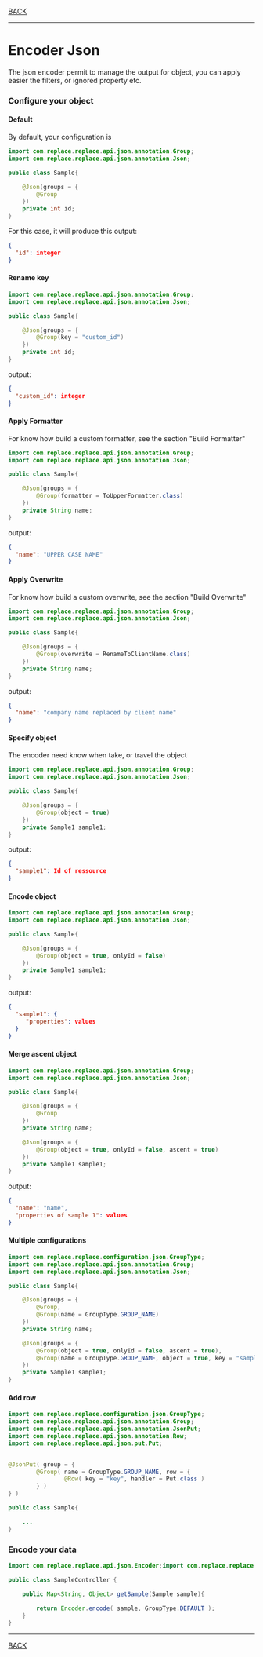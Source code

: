 [BACK](../table.md)

---
 
# Encoder Json

The json encoder permit to manage the output for object,
you can apply easier the filters, or ignored property etc.

### Configure your object

#### Default
By default, your configuration is

```java
import com.replace.replace.api.json.annotation.Group;
import com.replace.replace.api.json.annotation.Json;

public class Sample{

    @Json(groups = {
        @Group
    })
    private int id;
}
```

For this case, it will produce this output:

```json
{
  "id": integer
}
```


#### Rename key


```java
import com.replace.replace.api.json.annotation.Group;
import com.replace.replace.api.json.annotation.Json;

public class Sample{

    @Json(groups = {
        @Group(key = "custom_id")
    })
    private int id;
}
```

output:
```json
{
  "custom_id": integer
}
```

#### Apply Formatter

For know how build a custom formatter, see the section "Build Formatter"
 
```java
import com.replace.replace.api.json.annotation.Group;
import com.replace.replace.api.json.annotation.Json;

public class Sample{

    @Json(groups = {
        @Group(formatter = ToUpperFormatter.class)
    })
    private String name;
}
```

output:
```json
{
  "name": "UPPER CASE NAME"
}
```


#### Apply Overwrite

For know how build a custom overwrite, see the section "Build Overwrite"
 
```java
import com.replace.replace.api.json.annotation.Group;
import com.replace.replace.api.json.annotation.Json;

public class Sample{

    @Json(groups = {
        @Group(overwrite = RenameToClientName.class)
    })
    private String name;
}
```

output:
```json
{
  "name": "company name replaced by client name"
}
```

#### Specify object


The encoder need know when take, or travel the object 
 
```java
import com.replace.replace.api.json.annotation.Group;
import com.replace.replace.api.json.annotation.Json;

public class Sample{

    @Json(groups = {
        @Group(object = true)
    })
    private Sample1 sample1;
}
```

output:
```json
{
  "sample1": Id of ressource
}
```

#### Encode object

 
```java
import com.replace.replace.api.json.annotation.Group;
import com.replace.replace.api.json.annotation.Json;

public class Sample{

    @Json(groups = {
        @Group(object = true, onlyId = false)
    })
    private Sample1 sample1;
}
```

output:
```json
{
  "sample1": {
     "properties": values
  }
}
```

#### Merge ascent object


```java
import com.replace.replace.api.json.annotation.Group;
import com.replace.replace.api.json.annotation.Json;

public class Sample{

    @Json(groups = {
        @Group
    })
    private String name;

    @Json(groups = {
        @Group(object = true, onlyId = false, ascent = true)
    })
    private Sample1 sample1;
}
```

output:
```json
{
  "name": "name",
  "properties of sample 1": values
}
```


#### Multiple configurations

```java
import com.replace.replace.configuration.json.GroupType;
import com.replace.replace.api.json.annotation.Group;
import com.replace.replace.api.json.annotation.Json;

public class Sample{

    @Json(groups = {
        @Group,
        @Group(name = GroupType.GROUP_NAME)
    })
    private String name;

    @Json(groups = {
        @Group(object = true, onlyId = false, ascent = true),
        @Group(name = GroupType.GROUP_NAME, object = true, key = "sample1_id")
    })
    private Sample1 sample1;
}
```

#### Add row

```java
import com.replace.replace.configuration.json.GroupType;
import com.replace.replace.api.json.annotation.Group;
import com.replace.replace.api.json.annotation.JsonPut;
import com.replace.replace.api.json.annotation.Row;
import com.replace.replace.api.json.put.Put;


@JsonPut( group = {
        @Group( name = GroupType.GROUP_NAME, row = {
                @Row( key = "key", handler = Put.class )
        } )
} )

public class Sample{

    ...
}
```

### Encode your data

```java
import com.replace.replace.api.json.Encoder;import com.replace.replace.configuration.json.GroupType;import java.util.Map;

public class SampleController {

    public Map<String, Object> getSample(Sample sample){
        
        return Encoder.encode( sample, GroupType.DEFAULT );
    }
}
```


---

[BACK](../table.md)